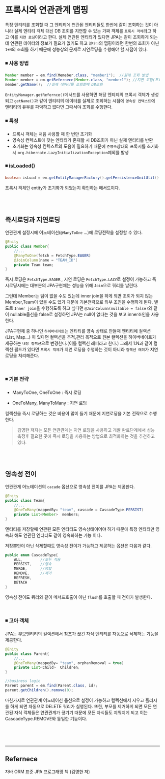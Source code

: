 # 프록시와 연관관계 맵핑

특정 엔티티를 조회할 때 그 엔티티에 연관된 엔티티들도 한번에 같이 조회하는 것이 아니라 실제 엔티티 객체 대신 DB 조회를 지연할 수 있는 가짜 객체를 `프록시 객체`라고 하고 이를 `지연 로딩`이라고 한다. 실제 연관된 엔티티가 있다면 JPA는 같이 조회하게 되는데 연관된 데이터의 정보가 필요가 없기도 하고 `일대다`의 맵핑이라면 한번의 조회가 아닌 `1+N`의 조회를 하기 때문에 성능상의 문제로 지연로딩을 수행해야 할 시점이 있다.

### ◾ 사용 방법

```java
Member member = em.find(Memeber.class, "member1");  //원래 조회 방법
Member member = em.getRefernece(Member.class, "member1"); //지연 로딩(프록시 객체 생성)
member.getName();  //실제 데이터를 조회할때 DB조회
```

`EntityManager.getRefernce()`메서드를 사용하면 해당 엔티티의 프록시 객체가 생성 되고 `getName()`과 같이 엔티티의 데이터를 실제로 조회하는 시점에 `영속성 컨텍스트`에 엔티티의 유무를 파악하고 없다면 그때서야 조회를 수행한다.

### ◾ 특징

- 프록시 객체는 처음 사용할 때 한 번만 초기화
- 영속성 컨텍스트에 찾는 엔티티가 존재할 시 DB조회가 아닌 실제 엔티티를 반환
- 초기화는 영속성 컨텍스트의 도움이 필요하기 때문에 `준영속`상태의 프록시를 초기화 시 `org.hibernate.LazyInitializationException`예외를 발생

### ◾ isLoaded()

```java
boolean isLoad = em.getEntityManagerFactory().getPersistenceUnitUtil().isLoaded(entity);
```

프록시 객체인 entity가 초기화가 되었는지 확인하는 메서드이다.

<br><br>

## 즉시로딩과 지연로딩

연관관계 설정시에 어노테이션(`@ManyToOne` ...)에 로딩전략을 설정할 수 있다.

```java
@Enity
public class Member{
    //...
    @ManyToOne(fetch = FetchType.EAGER)
    @JoinColumn(name = "TEAM_ID")
    private Team team;
}
```

즉시 로딩은 `FetchType.EAGER` , 지연 로딩은 `FetchType.LAZY`로 설정이 가능하고 즉시로딩시에는 대부분의 JPA구현체는 성능을 위해 `Join`으로 쿼리를 날린다.

그런데 Member는 팀이 없을 수도 있는데 inner join을 하게 되면 조회가 되지 않는 Member,Team이 있을 수도 있기 때문에 기본전략으로 외부 조인을 수행하게 된다. 별도로 `Inner join`을 수행하도록 하고 싶다면 `@JoinColumn(nullable = false)`와 같이 nullable옵션을 false로 설정하면 JPA는 null이 없다는 것을 보고 inner조인을 사용한다.

JPA구현체 중 하나인 `하이버네이트`는 엔티티를 영속 상태로 만들때 엔티티에 컬렉션(List, Map...) 이 있다면 컬렉션을 추적,관리 목적으로 원본 컬렉션을 하이버네이트가 제공하는 `내장 컬렉션`으로 변경한다.(이를 컬렉션 래퍼라고 한다.) 그래서 1:N과 같이 컬렉션 필드가 있다면 `프록시 객체`가 지연 로딩을 수행하는 것이 아니라 `컬렉션 래퍼`가 지연 로딩을 처리해준다.

<br>

### ◾ 기본 전략

- ManyToOne, OneToOne : 즉시 로딩

- OneToMany, ManyToMany : 지연 로딩

컬렉션을 즉시 로딩하는 것은 비용이 많이 들기 때문에 지연로딩을 기본 전략으로 수행한다.

> 김영한 저자는 모든 연관관계는 지연 로딩을 사용하고 개발 완료단계에서 성능 측정후 필요한 곳에 즉시 로딩을 사용하는 방법으로 최적화하는 것을 추천하고 있다.

<br><br>

## 영속성 전이

연관관계 어노테이션의 `cacade` 옵션으로 영속성 전이를 JPA는 제공한다.

```java
@Enity
public class Team{
    //...
    @OneToMany(mappedBy= "team", cascade = CascadeType.PERSIST)
    private List<Member>  members;
}
```

엔티티를 저장할때 연관된 모든 엔티티도 영속상태이어야 하기 때문에 특정 엔티티만 영속화 해도 연관된 엔티티도 같이 영속화하는 기능 이다.

저장뿐만이 아닌 삭제할때도 영속성 전이가 가능하고 제공하는 옵션은 다음과 같다.

```java
public enum CascadeType{
    ALL,        //모두 적용
    PERSIST,    //영속
    MERGE,      //병합
    REMOVE,     //제거
    REFRESH,
    DETACH
}
```

영속성 전이도 쿼리와 같이 메서드호출이 아닌 `flush`를 호출할 때 전이가 발생한다.

<br>

### ◾ 고아 객체

JPA는 부모엔티티의 컬렉션에서 참조가 끊긴 자식 엔티티를 자동으로 삭제하는 기능을 제공한다.

```java
@Enity
public class Parent{
    //...
    @OneToMany(mappedBy= "team", orphanRemoval = true)
    private List<Child>  Children;
}

//business logic
Parent parent = em.find(Parent.class, id);
parent.getChildren().remove(0);
```

마찬가지로 연관관계 어노테이션 옵션으로 설정이 가능하고 컬렉션에서 지우고 플러시를 하게 되면 자동으로 DELETE 쿼리가 실행된다. 또한, 부모를 제거하게 되면 모든 연관된 자식 객체들은 연관관계가 끊기기 때문에 모든 자식들도 지워지게 되고 이는 CascadeType.REMOVE와 동일한 기능이다.

<br><br><br>

---

## Refernece

자바 ORM 표준 JPA 프로그래밍 책 (김영한 저)
